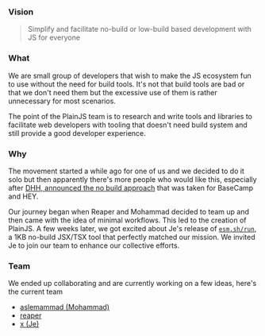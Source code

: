 ### Vision

> Simplify and facilitate no-build or low-build based development with JS for
> everyone

### What

We are small group of developers that wish to make the JS ecosystem fun to use
without the need for build tools. It's not that build tools are bad or that we
don't need them but the excessive use of them is rather unnecessary for most
scenarios.

The point of the PlainJS team is to research and write tools and libraries to
facilitate web developers with tooling that doesn't need build system and still
provide a good developer experience.

### Why

The movement started a while ago for one of us and we decided to do it solo but
then apparently there's more people who would like this, especially after
[DHH, announced the no build approach](https://world.hey.com/dhh/you-can-t-get-faster-than-no-build-7a44131c)
that was taken for BaseCamp and HEY.

Our journey began when Reaper and Mohammad decided to team up and then came with the idea of minimal workflows. This led to the creation of PlainJS. A few weeks later, we got excited about Je's release of [`esm.sh/run`](https://twitter.com/jexia_/status/1727468009202307218), a 1KB no-build JSX/TSX tool that perfectly matched our mission. We invited Je to join our team to enhance our collective efforts.

### Team

We ended up collaborating and are currently working on a few ideas, here's the current team

- [aslemammad (Mohammad)](https://github.com/aslemammad)
- [reaper](https://reaper.is)
- [x (Je)](https://github.com/ije)
